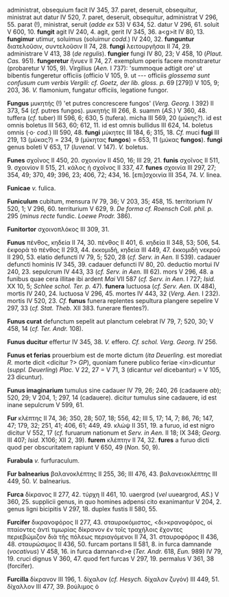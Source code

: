 administrat, obsequium facit IV 345, 37. paret, deseruit, obsequitur,
ministrat aut datur IV 520, 7. paret, deseruit, obsequitur, administrat
V 296, 55. parat (!), ministrat, seruit (*adde ex* 53) V 634, 52. datur
V 296, 61. soluit V 600, 10. **fungit** agit IV 240, 4. agit, gerit IV
345, 36. a\<g\>it IV 80, 13. **fungimur** utimur, soluimus (soluimur
*codd.*) IV 240, 32. **funguntur** διατελοῦσιν, συντελοῦσιν II 74, 28.
**fungi** λειτουργῆσαι II 74, 29. administrare V 413, 38 (*de regulis*).
**fungier** fungi IV 80, 23; V 458, 10 (*Plaut. Cas.* 951).
**fungeretur** ἤνυεν II 74, 27. exemplum operis facere monstraretur
(probaretur V 105, 9). Virgilius (*Aen.* I 737): 'summoque adtigit ore'
ut bibentis fungeretur officiis (officio V 105, 9. ut --- officiis
*glossema sunt confusum cum ver­bis Vergili: cf. Goetz, der lib. gloss.
p.* 69 [279]) V 105, 9; 203, 36. *V.* flamonium, fungatur officiis,
legatione fungor.

**Fungus** μυκητής (!) 'et putres concrescere fungos' (*Verg. Georg.*
I 392) II 373, 54 (*cf.* putres fungos). μυκητής III 266, 8. suamm
(*AS.*) V 360, 48. tuffera (*cf.* tuber) III 596, 6; 630, 5 (tufera).
micha III 569, 20 (μύκης?). id est omnis boletus III 563, 60; 612, 11.
id est omnis bullidus III 624, 14. boletus omnis (·ο· *cod.*) III 590,
48. **fungi** μύκητες III 184, 6; 315, 18. *Cf.* muci **fugi** III 219,
13 (μύκας?) = 234, 9 (μύκητας **fungos**) = 653, 11 (μύκας **fungos**).
**fungi** genus boleti V 653, 17 (*Iuvenal.* V 147). *V.* boletus.

**Funes** σχοῖνος II 450, 20. σχοινίον II 450, 16; III 29, 21. **funis**
σχοῖνος II 511, 9. σχοινίον II 515, 21. κάλος ἡ σχοῖνος II 337, 47.
**funes** σχοινία III 297, 27; 354, 49; 370, 49; 396, 23; 406, 72; 434,
16. [επι]σχοινία III 354, 74. *V.* linea.

**Funicae** *v.* fulica.

**Funiculum** cubitum, mensura IV 79, 36; V 203, 35; 458, 15.
territorium IV 520, 1; V 296, 60. territurium V 629, 9. *De forma cf.
Roensch Coll. phil. p.* 295 (*minus recte* fundic. *Loewe Prodr.* 386).

**Funitortor** σχοινοπλόκος III 309, 31.

**Funus** πένθος, κηδεία II 74, 30. πέν­θος II 401, 6. κηδεία II 348, 53;
506, 54. ἐκφορὰ τὸ πένθος II 293, 44. ἐκκομιδή, κηδεία III 449, 47.
ἐκκομιδὴ νεκροῦ II 290, 53. elatio defuncti IV 79, 5; 520, 28 (*cf.
Serv. in Aen.* II 539). cadauer defuncti hominis IV 345, 39. cadauer
defuncti IV 80, 20. deductio mortui IV 240, 23. sepulcrum IV 443, 33
(*cf. Serv. in Aen.* III 62). mors V 296, 48. a funibus quae cera
illitae ibi ardent *Mai* VII 587 (*cf. Serv. in Aen.* I 727; *Isid.* XX
10, 5; *Schlee schol. Ter. p.* 47). **funera** luctuosa (*cf. Serv.
Aen.* IX 484), mortis IV 240, 24. luctuosa V 296, 45. mortes IV 443, 32
(*Verg. Aen.* I 232). mortis IV 520, 23. *Cf.* **funus** funera
replentes sepultura plangere sepelire V 297, 33 (*cf. Stat. Theb.* XII
383. funerare flentes?).

**Funus curat** defunctum sepelit aut planctum celebrat IV 79, 7; 520,
30; V 458, 14 (*cf. Ter. Andr.* 108).

**Funus ducitur** effertur IV 345, 38. *V.* effero. *Cf. schol. Verg.
Georg.* IV 256.

**Funus et ferias** prouerbium est de morte dictum (*ita Deuerling.* est
morediat *R.* morte dicit \<dicitur ?\> *GP*), quoniam funere publico
feriae \<in\>dicuntur (*suppl. Deuerling*) *Plac.* V 22, 27 = V 71, 3
(dicantur *vel* dicebantur) = V 105, 23 dicuntur).

**Funus imaginarium** tumulus sine cadauer IV 79, 26; 240, 26 (cadauere
*ab*); 520, 29; V 204, 1; 297, 14 (cadauere). dicitur tumulus sine
cadauere, id est inane sepulcrum V 599, 61.

**Fur** κλέπτης II 74, 36; 350, 28; 507, 18; 556, 42; III 5, 17; 14, 7;
86, 76; 147, 47; 179, 32; 251, 41; 406, 61; 449, 49. κλώψ II 351, 19. a
furuo, id est nigro dicitur V 552, 17 (*cf.* furuarum nationum et *Serv.
in Aen.* II 18; IX 348; *Georg.* III 407; *Isid.* X106; XII 2, 39).
**furem** κλέπτην II 74, 32. **fures** a furuo dicti quod per
obscuritatem rapiunt V 650, 49 (*Non.* 50, 9).

**Furabula** *v.* furfuraculum.

**Fur balnearius** βαλανοκλέπτης II 255, 36; III 476, 43.
βαλανειοκλέπτης III 449, 50. *V.* balnearius.

**Furca** δίκρανος II 277, 42. τύρχη II 461, 10. uaergrod (*vel*
uueargrod, *AS.*) V 360, 25. supplicii genus, in quo homines adpensi
cito exanimantur V 204, 2. genus ligni bicipitis V 297, 18. duplex
fustis II 580, 55.

**Furcifer** δικρανοφόρος II 277, 43. σταυροκόμιστος, \<δι\>κρανοφόρος,
οἱ πταίοντες ἀντὶ τιμωρίας δίκρανον ἐν τοῖς τραχήλοις ἔχοντες
περιεβώμιζον διὰ τῆς πόλεως περιαγόμενοι II 74, 31. σταυροφόρος II 436,
48. σταυρώσιμος II 436, 50. furcam portans II 581, 8. in furca dam­nande
(*vocativus*) V 458, 16. in furca damnan\<d\>e (*Ter. Andr.* 618,
*Eun.* 989) IV 79, 19. cruci dignus V 360, 47. quod fert furcas V 297,
19. permalus V 361, 38 (forcifer).

**Furcilla** δίκρανον III 196, 1. δίχαλον (*cf. Hesych.* δίχαλον ζυγόν)
III 449, 51. δίχαλλον III 477, 39. βούλιμος ὁ
